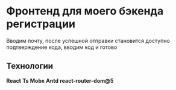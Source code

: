 # Фронтенд для моего бэкенда регистрации

Вводим почту, после успешной отправки становится доступно подтверждение кода, вводим код и готово


## Технологии
**React**
**Ts**
**Mobx**
**Antd**
**react-router-dom@5**
